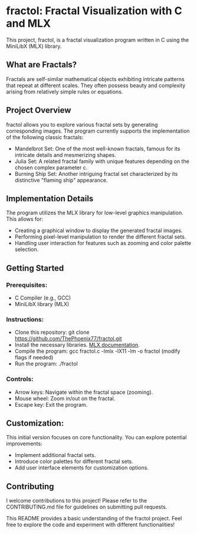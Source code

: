 # fractol: Fractal Visualization with C and MLX
This project, fractol, is a fractal visualization program written in C using the MiniLibX (MLX) library.

## What are Fractals?
Fractals are self-similar mathematical objects exhibiting intricate patterns that repeat at different scales. They often possess beauty and complexity arising from relatively simple rules or equations.

## Project Overview
fractol allows you to explore various fractal sets by generating corresponding images. The program currently supports the implementation of the following classic fractals:

  *  Mandelbrot Set: One of the most well-known fractals, famous for its intricate details and mesmerizing shapes.
  *  Julia Set: A related fractal family with unique features depending on the chosen complex parameter c.
  *  Burning Ship Set: Another intriguing fractal set characterized by its distinctive "flaming ship" appearance.


## Implementation Details
The program utilizes the MLX library for low-level graphics manipulation. This allows for:

  *  Creating a graphical window to display the generated fractal images.
  *  Performing pixel-level manipulation to render the different fractal sets.
  *  Handling user interaction for features such as zooming and color palette selection.

## Getting Started
### Prerequisites:
  *  C Compiler (e.g., GCC)
  *  MiniLibX library (MLX)
### Instructions:

  *  Clone this repository: git clone https://github.com/ThePhoenix77/fractol.git
  *  Install the necessary libraries. [MLX documentation](https://harm-smits.github.io/42docs/libs/minilibx/getting_started.html).
  *  Compile the program: gcc fractol.c -lmlx -lX11 -lm -o fractol (modify flags if needed)
  *  Run the program: ./fractol

### Controls:

  *  Arrow keys: Navigate within the fractal space (zooming).
  *  Mouse wheel: Zoom in/out on the fractal.
  *  Escape key: Exit the program.

## Customization:

This initial version focuses on core functionality. You can explore potential improvements:

  *  Implement additional fractal sets.
  *  Introduce color palettes for different fractal sets.
  *  Add user interface elements for customization options.

## Contributing
I welcome contributions to this project! Please refer to the CONTRIBUTING.md file for guidelines on submitting pull requests.

This README provides a basic understanding of the fractol project. Feel free to explore the code and experiment with different functionalities!
